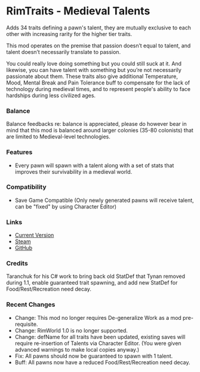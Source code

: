 # RimTraits - Medieval Talents

Adds 34 traits defining a pawn's talent, they are mutually exclusive to each other with increasing rarity for the higher tier traits.

This mod operates on the premise that passion doesn’t equal to talent, and talent doesn’t necessarily translate to passion.

You could really love doing something but you could still suck at it. And likewise, you can have talent with something but you’re not necessarily passionate about them. These traits also give additional Temperature, Mood, Mental Break and Pain Tolerance buff to compensate for the lack of technology during medieval times, and to represent people's ability to face hardships during less civilized ages.

### Balance

Balance feedbacks re: balance is appreciated, please do however bear in mind that this mod is balanced around larger colonies (35-80 colonists) that are limited to Medieval-level technologies.

### Features

- Every pawn will spawn with a talent along with a set of stats that improves their survivability in a medieval world.

### Compatibility

- Save Game Compatible (Only newly generated pawns will receive talent, can be "fixed" by using Character Editor)

### Links

- [Current Version](https://github.com/Sierra0003/RimTraits---Medieval-Talents/releases/tag/v2.0b)
- [Steam](https://steamcommunity.com/sharedfiles/filedetails/?id=1916352291)
- [GitHub](https://github.com/Sierra0003/RimTraits---Medieval-Talents)

### Credits

Taranchuk for his C# work to bring back old StatDef that Tynan removed during 1.1, enable guaranteed trait spawning, and add new StatDef for Food/Rest/Recreation need decay.

### Recent Changes

- Change: This mod no longer requires De-generalize Work as a mod pre-requisite.
- Change: RimWorld 1.0 is no longer supported.
- Change: defName for all traits have been updated, existing saves will require re-insertion of Talents via Character Editor. (You were given advanced warnings to make local copies anyway.)
- Fix: All pawns should now be guaranteed to spawn with 1 talent.
- Buff: All pawns now have a reduced Food/Rest/Recreation need decay.